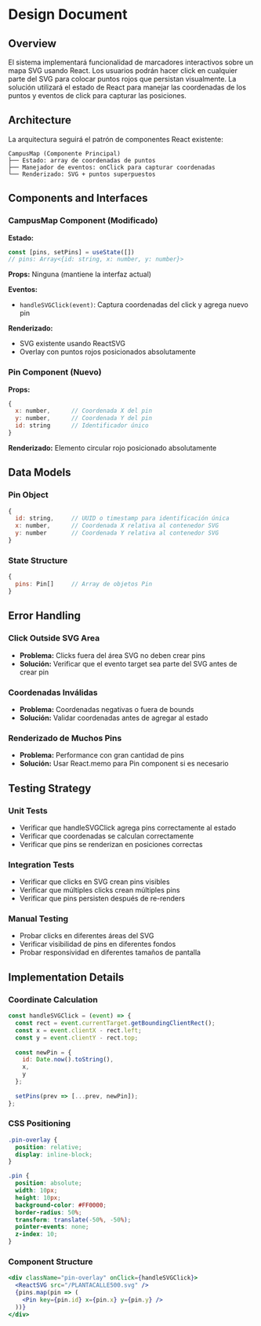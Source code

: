 # Design Document

## Overview

El sistema implementará funcionalidad de marcadores interactivos sobre un mapa SVG usando React. Los usuarios podrán hacer click en cualquier parte del SVG para colocar puntos rojos que persistan visualmente. La solución utilizará el estado de React para manejar las coordenadas de los puntos y eventos de click para capturar las posiciones.

## Architecture

La arquitectura seguirá el patrón de componentes React existente:

```
CampusMap (Componente Principal)
├── Estado: array de coordenadas de puntos
├── Manejador de eventos: onClick para capturar coordenadas
└── Renderizado: SVG + puntos superpuestos
```

## Components and Interfaces

### CampusMap Component (Modificado)

**Estado:**
```javascript
const [pins, setPins] = useState([])
// pins: Array<{id: string, x: number, y: number}>
```

**Props:** Ninguna (mantiene la interfaz actual)

**Eventos:**
- `handleSVGClick(event)`: Captura coordenadas del click y agrega nuevo pin

**Renderizado:**
- SVG existente usando ReactSVG
- Overlay con puntos rojos posicionados absolutamente

### Pin Component (Nuevo)

**Props:**
```javascript
{
  x: number,      // Coordenada X del pin
  y: number,      // Coordenada Y del pin  
  id: string      // Identificador único
}
```

**Renderizado:** Elemento circular rojo posicionado absolutamente

## Data Models

### Pin Object
```javascript
{
  id: string,     // UUID o timestamp para identificación única
  x: number,      // Coordenada X relativa al contenedor SVG
  y: number       // Coordenada Y relativa al contenedor SVG
}
```

### State Structure
```javascript
{
  pins: Pin[]     // Array de objetos Pin
}
```

## Error Handling

### Click Outside SVG Area
- **Problema:** Clicks fuera del área SVG no deben crear pins
- **Solución:** Verificar que el evento target sea parte del SVG antes de crear pin

### Coordenadas Inválidas
- **Problema:** Coordenadas negativas o fuera de bounds
- **Solución:** Validar coordenadas antes de agregar al estado

### Renderizado de Muchos Pins
- **Problema:** Performance con gran cantidad de pins
- **Solución:** Usar React.memo para Pin component si es necesario

## Testing Strategy

### Unit Tests
- Verificar que handleSVGClick agrega pins correctamente al estado
- Verificar que coordenadas se calculan correctamente
- Verificar que pins se renderizan en posiciones correctas

### Integration Tests  
- Verificar que clicks en SVG crean pins visibles
- Verificar que múltiples clicks crean múltiples pins
- Verificar que pins persisten después de re-renders

### Manual Testing
- Probar clicks en diferentes áreas del SVG
- Verificar visibilidad de pins en diferentes fondos
- Probar responsividad en diferentes tamaños de pantalla

## Implementation Details

### Coordinate Calculation
```javascript
const handleSVGClick = (event) => {
  const rect = event.currentTarget.getBoundingClientRect();
  const x = event.clientX - rect.left;
  const y = event.clientY - rect.top;
  
  const newPin = {
    id: Date.now().toString(),
    x,
    y
  };
  
  setPins(prev => [...prev, newPin]);
};
```

### CSS Positioning
```css
.pin-overlay {
  position: relative;
  display: inline-block;
}

.pin {
  position: absolute;
  width: 10px;
  height: 10px;
  background-color: #FF0000;
  border-radius: 50%;
  transform: translate(-50%, -50%);
  pointer-events: none;
  z-index: 10;
}
```

### Component Structure
```jsx
<div className="pin-overlay" onClick={handleSVGClick}>
  <ReactSVG src="/PLANTACALLE500.svg" />
  {pins.map(pin => (
    <Pin key={pin.id} x={pin.x} y={pin.y} />
  ))}
</div>
```